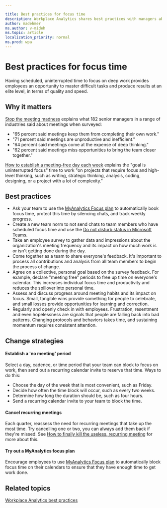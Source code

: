 ```yaml
---

title: Best practices for focus time
description: Workplace Analytics shares best practices with managers about the importance of scheduled focus time
author: madehmer
ms.author: v-mideh
ms.topic: article
localization_priority: normal 
ms.prod: wpa
---
```


# Best practices for focus time

Having scheduled, uninterrupted time to focus on deep work provides employees an opportunity to master difficult tasks and produce results at an elite level, in terms of quality and speed.

## Why it matters

[Stop the meeting madness](https://insights.office.com/collaboration/out-of-control-meetings-waste-time-undermine-work/) explains what 182 senior managers in a range of industries said about meetings when surveyed:

* "65 percent said meetings keep them from completing their own work."
* "71 percent said meetings are unproductive and inefficient."
* "64 percent said meetings come at the expense of deep thinking."
* "62 percent said meetings miss opportunities to bring the team closer together."

[How to establish a meeting-free day each week](https://insights.office.com/time-management/how-to-establish-a-meeting-free-day-each-week/) explains the "goal is uninterrupted focus" time to work "on projects that require focus and high-level thinking, such as writing, strategic thinking, analysis, coding, designing, or a project with a lot of complexity."

## Best practices

* Ask your team to use the [MyAnalytics Focus plan](../myanalytics/use/focus-plan.md) to automatically book focus time, protect this time by silencing chats, and track weekly progress.
* Create a new team norm to not send chats to team members who have scheduled focus time and use the [Do not disturb status in Microsoft Teams](https://support.microsoft.com/office/change-your-status-in-teams-ce36ed14-6bc9-4775-a33e-6629ba4ff78e).
* Take an employee survey to gather data and impressions about the organization's meeting frequency and its impact on how much work is or isn't getting done during the day.
* Come together as a team to share everyone's feedback. It's important to process all contributions and analysis from all team members to begin the process of change.
* Agree on a collective, personal goal based on the survey feedback. For example, declare "meeting free" periods to free up time on everyone's calendar. This increases individual focus time and productivity and reduces the spillover into personal time.
* Assess and discuss progress around meeting habits and its impact on focus. Small, tangible wins provide something for people to celebrate, and small losses provide opportunities for learning and correction.
* Regularly and openly check in with employees. Frustration, resentment and even hopelessness are signals that people are falling back into bad patterns. Changing protocols and behaviors takes time, and sustaining momentum requires consistent attention.

## Change strategies

#### Establish a 'no meeting' period

Select a day, cadence, or time period that your team can block to focus on work, then send out a recurring calendar invite to reserve that time. Ways to do this:

* Choose the day of the week that is most convenient, such as Friday.
* Decide how often the time block will occur, such as every two weeks.
* Determine how long the duration should be, such as four hours.
* Send a recurring calendar invite to your team to block the time.

#### Cancel recurring meetings

Each quarter, reassess the need for recurring meetings that take up the most time. Try cancelling one or two, you can always add them back if they're missed. See [How to finally kill the useless, recurring meeting](https://insights.office.com/digital-transformation/how-to-finally-kill-the-useless-recurring-meeting/) for more about this.

#### Try out a MyAnalytics focus plan

Encourage employees to use [MyAnalytics Focus plan](../myanalytics/use/focus-plan.md) to automatically block focus time on their calendars to ensure that they have enough time to get work done.

## Related topics

[Workplace Analytics best practices](gm-best-practices.md)
